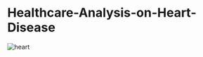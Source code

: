 # Healthcare-Analysis-on-Heart-Disease
![heart](https://user-images.githubusercontent.com/68182709/131713589-c7d1d471-0a23-45fd-a012-5afcb5bf1b09.jpg)
